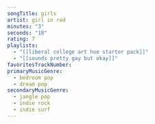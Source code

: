 ```yaml
---
songTitle: girls
artist: girl in red
minutes: "3"
seconds: "18"
rating: 7
playlists:
  - "[[liberal college art hoe starter pack]]"
  - "[[sounds pretty gay but okay]]"
favoritesTrackNumber:
primaryMusicGenre:
  - bedroom pop
  - dream pop
secondaryMusicGenre:
  - jangle pop
  - indie rock
  - indie surf
---
```

